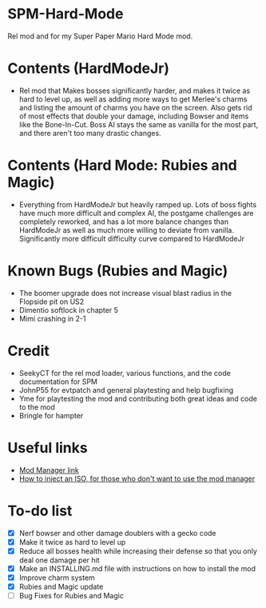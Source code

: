 # SPM-Hard-Mode
Rel mod and for my Super Paper Mario Hard Mode mod.

# Contents (HardModeJr)
* Rel mod that Makes bosses significantly harder, and makes it twice as hard to level up, as well as adding more ways to get Merlee's charms and listing the amount of charms you have on the screen. Also gets rid of most effects that double your damage, including Bowser and items like the Bone-In-Cut. Boss AI stays the same as vanilla for the most part, and there aren't too many drastic changes.

# Contents (Hard Mode: Rubies and Magic)
* Everything from HardModeJr but heavily ramped up. Lots of boss fights have much more difficult and complex AI, the postgame challenges are completely reworked, and 
has a lot more balance changes than HardModeJr as well as much more willing to deviate from vanilla. Significantly more difficult difficulty curve compared to HardModeJr

# Known Bugs (Rubies and Magic)
* The boomer upgrade does not increase visual blast radius in the Flopside pit on US2
* Dimentio softlock in chapter 5
* Mimi crashing in 2-1

# Credit
* SeekyCT for the rel mod loader, various functions, and the code documentation for SPM
* JohnP55 for evtpatch and general playtesting and help bugfixing
* Yme for playtesting the mod and contributing both great ideas and code to the mod
* Bringle for hampter

# Useful links
* [Mod Manager link](https://github.com/L5050/Flipside-Mod-Manager)
* [How to inject an ISO, for those who don't want to use the mod manager](https://github.com/SeekyCt/spm-rel-loader/blob/master/ISO.md)

# To-do list
- [X] Nerf bowser and other damage doublers with a gecko code
- [X] Make it twice as hard to level up
- [X] Reduce all bosses health while increasing their defense so that you only deal one damage per hit
- [X] Make an INSTALLING.md file with instructions on how to install the mod
- [X] Improve charm system
- [X] Rubies and Magic update
- [ ] Bug Fixes for Rubies and Magic
